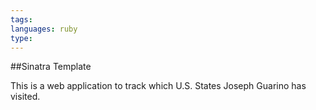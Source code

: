 ```yaml
---
tags:
languages: ruby
type:
---
```


##Sinatra Template

This is a web application to track which U.S. States Joseph Guarino has visited.


